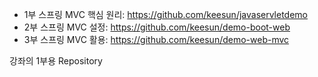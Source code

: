 * 1부 스프링 MVC 핵심 원리: https://github.com/keesun/javaservletdemo
* 2부 스프링 MVC 설정: https://github.com/keesun/demo-boot-web
* 3부 스프링 MVC 활용: https://github.com/keesun/demo-web-mvc

강좌의 1부용 Repository
